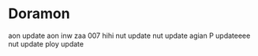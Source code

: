 # Doramon
aon update
aon inw zaa 007 hihi
nut update
nut update agian
P updateeee
nut update
ploy update

